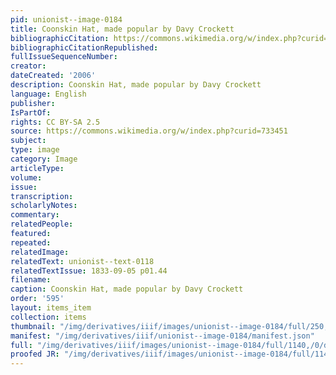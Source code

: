 ```yaml
---
pid: unionist--image-0184
title: Coonskin Hat, made popular by Davy Crockett
bibliographicCitation: https://commons.wikimedia.org/w/index.php?curid=733451
bibliographicCitationRepublished: 
fullIssueSequenceNumber: 
creator: 
dateCreated: '2006'
description: Coonskin Hat, made popular by Davy Crockett
language: English
publisher: 
IsPartOf: 
rights: CC BY-SA 2.5
source: https://commons.wikimedia.org/w/index.php?curid=733451
subject: 
type: image
category: Image
articleType: 
volume: 
issue: 
transcription: 
scholarlyNotes: 
commentary: 
relatedPeople: 
featured: 
repeated: 
relatedImage: 
relatedText: unionist--text-0118
relatedTextIssue: 1833-09-05 p01.44
filename: 
caption: Coonskin Hat, made popular by Davy Crockett
order: '595'
layout: items_item
collection: items
thumbnail: "/img/derivatives/iiif/images/unionist--image-0184/full/250,/0/default.jpg"
manifest: "/img/derivatives/iiif/unionist--image-0184/manifest.json"
full: "/img/derivatives/iiif/images/unionist--image-0184/full/1140,/0/default.jpg"
proofed JR: "/img/derivatives/iiif/images/unionist--image-0184/full/1140,/0/default.jpg"
---
```

